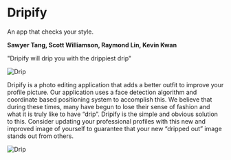 # Dripify
An app that checks your style. 

**Sawyer Tang, Scott Williamson, Raymond Lin, Kevin Kwan**

"Dripify will drip you with the drippiest drip"

![Drip](https://github.com/Tanger71/resonance/blob/main/res/drip_small.png)


Dripify is a photo editing application that adds a better outfit to improve your profile picture. Our application uses 
a face detection algorithm and coordinate based positioning system to accomplish this. We believe that during these 
times,  many have begun to lose their sense of fashion and what it is truly like to have “drip”. Dripify is the simple 
and obvious solution to this. Consider updating your professional profiles with this new and improved image of yourself 
to guarantee that your new “dripped out” image stands out from others. 

![Drip](https://github.com/Tanger71/resonance/blob/main/res/drip_small.png)